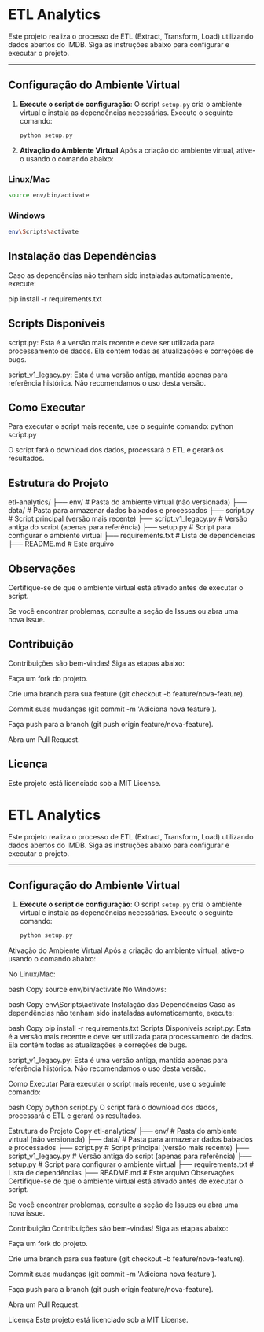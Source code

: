 # ETL Analytics

Este projeto realiza o processo de ETL (Extract, Transform, Load) utilizando dados abertos do IMDB. Siga as instruções abaixo para configurar e executar o projeto.

---

## Configuração do Ambiente Virtual

1. **Execute o script de configuração**:
   O script `setup.py` cria o ambiente virtual e instala as dependências necessárias. Execute o seguinte comando:
   ```bash
   python setup.py

2. **Ativação do Ambiente Virtual** 
   Após a criação do ambiente virtual, ative-o usando o comando abaixo:

### Linux/Mac
```bash
source env/bin/activate
```

### Windows
```bash
env\Scripts\activate
```

## Instalação das Dependências
Caso as dependências não tenham sido instaladas automaticamente, execute:

pip install -r requirements.txt

## Scripts Disponíveis
script.py: Esta é a versão mais recente e deve ser utilizada para processamento de dados. Ela contém todas as atualizações e correções de bugs.

script_v1_legacy.py: Esta é uma versão antiga, mantida apenas para referência histórica. Não recomendamos o uso desta versão.

## Como Executar
Para executar o script mais recente, use o seguinte comando:
python script.py

O script fará o download dos dados, processará o ETL e gerará os resultados.

## Estrutura do Projeto
etl-analytics/
├── env/                  # Pasta do ambiente virtual (não versionada)
├── data/                 # Pasta para armazenar dados baixados e processados
├── script.py             # Script principal (versão mais recente)
├── script_v1_legacy.py   # Versão antiga do script (apenas para referência)
├── setup.py              # Script para configurar o ambiente virtual
├── requirements.txt      # Lista de dependências
├── README.md             # Este arquivo

## Observações
Certifique-se de que o ambiente virtual está ativado antes de executar o script.

Se você encontrar problemas, consulte a seção de Issues ou abra uma nova issue.

## Contribuição
Contribuições são bem-vindas! Siga as etapas abaixo:

Faça um fork do projeto.

Crie uma branch para sua feature (git checkout -b feature/nova-feature).

Commit suas mudanças (git commit -m 'Adiciona nova feature').

Faça push para a branch (git push origin feature/nova-feature).

Abra um Pull Request.

## Licença
Este projeto está licenciado sob a MIT License.



# ETL Analytics

Este projeto realiza o processo de ETL (Extract, Transform, Load) utilizando dados abertos do IMDB. Siga as instruções abaixo para configurar e executar o projeto.

---

## Configuração do Ambiente Virtual

1. **Execute o script de configuração**:
   O script `setup.py` cria o ambiente virtual e instala as dependências necessárias. Execute o seguinte comando:
   ```bash
   python setup.py
Ativação do Ambiente Virtual
Após a criação do ambiente virtual, ative-o usando o comando abaixo:

No Linux/Mac:

bash
Copy
source env/bin/activate
No Windows:

bash
Copy
env\Scripts\activate
Instalação das Dependências
Caso as dependências não tenham sido instaladas automaticamente, execute:

bash
Copy
pip install -r requirements.txt
Scripts Disponíveis
script.py: Esta é a versão mais recente e deve ser utilizada para processamento de dados. Ela contém todas as atualizações e correções de bugs.

script_v1_legacy.py: Esta é uma versão antiga, mantida apenas para referência histórica. Não recomendamos o uso desta versão.

Como Executar
Para executar o script mais recente, use o seguinte comando:

bash
Copy
python script.py
O script fará o download dos dados, processará o ETL e gerará os resultados.

Estrutura do Projeto
Copy
etl-analytics/
├── env/                  # Pasta do ambiente virtual (não versionada)
├── data/                 # Pasta para armazenar dados baixados e processados
├── script.py             # Script principal (versão mais recente)
├── script_v1_legacy.py   # Versão antiga do script (apenas para referência)
├── setup.py              # Script para configurar o ambiente virtual
├── requirements.txt      # Lista de dependências
├── README.md             # Este arquivo
Observações
Certifique-se de que o ambiente virtual está ativado antes de executar o script.

Se você encontrar problemas, consulte a seção de Issues ou abra uma nova issue.

Contribuição
Contribuições são bem-vindas! Siga as etapas abaixo:

Faça um fork do projeto.

Crie uma branch para sua feature (git checkout -b feature/nova-feature).

Commit suas mudanças (git commit -m 'Adiciona nova feature').

Faça push para a branch (git push origin feature/nova-feature).

Abra um Pull Request.

Licença
Este projeto está licenciado sob a MIT License.